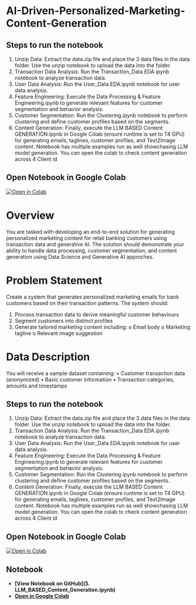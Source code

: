# AI-Driven-Personalized-Marketing-Content-Generation

## Steps to run the notebook

1. Unzip Data: Extract the data.zip file and place the 3 data files in the data folder. Use the unzip notebook to upload the data into the folder.
2. Transaction Data Analysis: Run the Transaction_Data EDA.ipynb notebook to analyze transaction data.
3. User Data Analysis: Run the User_Data EDA.ipynb notebook for user data analysis.
4. Feature Engineering: Execute the Data Processing & Feature Engineering.ipynb to generate relevant features for customer segmentation and behavior analysis.
5. Customer Segmentation: Run the Clustering.ipynb notebook to perform clustering and define customer profiles based on the segments.
6. Content Generation: Finally, execute the LLM BASED Content GENERATION.ipynb in Google Colab (ensure runtime is set to T4 GPU) for generating emails, taglines, customer profiles, and Text2Image content. Notebook has multiple examples run as well showchasing LLM model generation. You can open the colab to check content generation across 4 Client id
## Open Notebook in Google Colab
[![Open in Colab](https://colab.research.google.com/assets/colab-badge.svg)](https://colab.research.google.com/drive/1Asd_lR6bJ4yYxhgRCtjrr6IqkVltGoKa?usp=sharing)
   



# Overview
You are tasked with developing an end-to-end solution for generating personalized
marketing content for retail banking customers using transaction data and generative
AI. The solution should demonstrate your ability to handle data processing, customer
segmentation, and content generation using Data Science and Generative AI approches.
# Problem Statement
Create a system that generates personalized marketing emails for bank customers based
on their transaction patterns. The system should:
1. Process transaction data to derive meaningful customer behaviours
2. Segment customers into distinct profiles
3. Generate tailored marketing content including:
o Email body
o Marketing tagline
o Relevant image suggestion

# Data Description
You will receive a sample dataset containing:
• Customer transaction data (anonymized)
• Basic customer information
• Transaction categories, amounts and timestamps

## Steps to run the notebook

1. Unzip Data: Extract the data.zip file and place the 3 data files in the data folder. Use the unzip notebook to upload the data into the folder.
2. Transaction Data Analysis: Run the Transaction_Data EDA.ipynb notebook to analyze transaction data.
3. User Data Analysis: Run the User_Data EDA.ipynb notebook for user data analysis.
4. Feature Engineering: Execute the Data Processing & Feature Engineering.ipynb to generate relevant features for customer segmentation and behavior analysis.
5. Customer Segmentation: Run the Clustering.ipynb notebook to perform clustering and define customer profiles based on the segments.
6. Content Generation: Finally, execute the LLM BASED Content GENERATION.ipynb in Google Colab (ensure runtime is set to T4 GPU) for generating emails, taglines, customer profiles, and Text2Image content. Notebook has multiple examples run as well showchasing LLM model generation. You can open the colab to check content generation across 4 Client id
## Open Notebook in Google Colab
[![Open in Colab](https://colab.research.google.com/assets/colab-badge.svg)](https://colab.research.google.com/drive/1Asd_lR6bJ4yYxhgRCtjrr6IqkVltGoKa?usp=sharing)
   
## Notebook

- **[View Notebook on GitHub](5. LLM_BASED_Content_Generation.ipynb)**  
- **[Open in Google Colab](https://colab.research.google.com/drive/1Asd_lR6bJ4yYxhgRCtjrr6IqkVltGoKa?usp=sharing)**  


